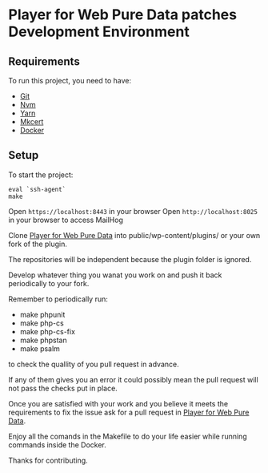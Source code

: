 Player for Web Pure Data patches Development Environment
=================

## Requirements

To run this project, you need to have:

- [Git](https://git-scm.com/)
- [Nvm](https://github.com/nvm-sh/nvm)
- [Yarn](https://yarnpkg.com/)
- [Mkcert](https://github.com/FiloSottile/mkcert)
- [Docker](https://www.docker.com/)

## Setup

To start the project:

    eval `ssh-agent`
    make

Open `https://localhost:8443` in your browser
Open `http://localhost:8025` in your browser to access MailHog

Clone [Player for Web Pure Data](https://github.com/opengeekv2/player-for-web-pure-data-patches) into public/wp-content/plugins/ or your own fork of the plugin.

The repositories will be independent because the plugin folder is ignored.

Develop whatever thing you wanat you work on and push it back periodically to your fork.

Remember to periodically run:
* make phpunit
* make php-cs
* make php-cs-fix
* make phpstan
* make psalm

to check the quallity of you pull request in advance.

If any of them gives you an error it could possibly mean the pull request will not pass the checks put in place.

Once you are satisfied with your work and you believe it meets the requirements to fix the issue ask for a pull request in [Player for Web Pure Data](https://github.com/opengeekv2/player-for-web-pure-data-patches).

Enjoy all the comands in the Makefile to do your life easier while running commands inside the Docker.

Thanks for contributing.
